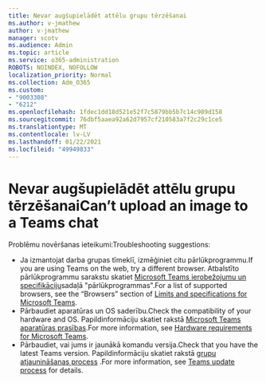 ```yaml
---
title: Nevar augšupielādēt attēlu grupu tērzēšanai
ms.author: v-jmathew
author: v-jmathew
manager: scotv
ms.audience: Admin
ms.topic: article
ms.service: o365-administration
ROBOTS: NOINDEX, NOFOLLOW
localization_priority: Normal
ms.collection: Adm_O365
ms.custom:
- "9003308"
- "6212"
ms.openlocfilehash: 1fdec1dd18d521e52f7c5879bb5b7c14c989d158
ms.sourcegitcommit: 76dbf5aaea92a62d7957cf210583a7f2c29c1ce5
ms.translationtype: MT
ms.contentlocale: lv-LV
ms.lasthandoff: 01/22/2021
ms.locfileid: "49949833"
---
```

# <a name="cant-upload-an-image-to-a-teams-chat"></a><span data-ttu-id="3d06a-102">Nevar augšupielādēt attēlu grupu tērzēšanai</span><span class="sxs-lookup"><span data-stu-id="3d06a-102">Can’t upload an image to a Teams chat</span></span>

<span data-ttu-id="3d06a-103">Problēmu novēršanas ieteikumi:</span><span class="sxs-lookup"><span data-stu-id="3d06a-103">Troubleshooting suggestions:</span></span>

- <span data-ttu-id="3d06a-104">Ja izmantojat darba grupas tīmeklī, izmēģiniet citu pārlūkprogrammu.</span><span class="sxs-lookup"><span data-stu-id="3d06a-104">If you are using Teams on the web, try a different browser.</span></span> <span data-ttu-id="3d06a-105">Atbalstīto pārlūkprogrammu sarakstu skatiet [Microsoft Teams ierobežojumu un specifikāciju](https://docs.microsoft.com/microsoftteams/limits-specifications-teams)sadaļā "pārlūkprogrammas".</span><span class="sxs-lookup"><span data-stu-id="3d06a-105">For a list of supported browsers, see the “Browsers” section of [Limits and specifications for Microsoft Teams](https://docs.microsoft.com/microsoftteams/limits-specifications-teams).</span></span>
- <span data-ttu-id="3d06a-106">Pārbaudiet aparatūras un OS saderību.</span><span class="sxs-lookup"><span data-stu-id="3d06a-106">Check the compatibility of your hardware and OS.</span></span> <span data-ttu-id="3d06a-107">Papildinformāciju skatiet rakstā [Microsoft Teams aparatūras prasības](https://docs.microsoft.com/microsoftteams/hardware-requirements-for-the-teams-app).</span><span class="sxs-lookup"><span data-stu-id="3d06a-107">For more information, see [Hardware requirements for Microsoft Teams](https://docs.microsoft.com/microsoftteams/hardware-requirements-for-the-teams-app).</span></span>
- <span data-ttu-id="3d06a-108">Pārbaudiet, vai jums ir jaunākā komandu versija.</span><span class="sxs-lookup"><span data-stu-id="3d06a-108">Check that you have the latest Teams version.</span></span> <span data-ttu-id="3d06a-109">Papildinformāciju skatiet rakstā [grupu atjaunināšanas process](https://docs.microsoft.com/microsoftteams/teams-client-update) .</span><span class="sxs-lookup"><span data-stu-id="3d06a-109">For more information, see [Teams update process](https://docs.microsoft.com/microsoftteams/teams-client-update) for details.</span></span>

